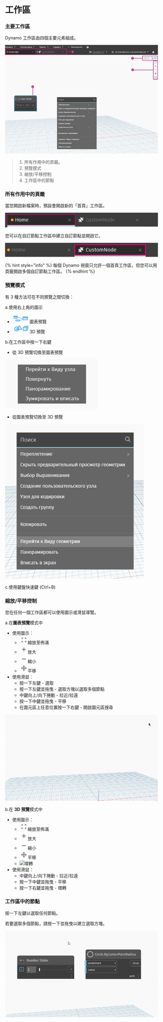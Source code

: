 # 工作區

### 主要工作區

Dynamo 工作區由四個主要元素組成。

![](./images/3-1/workspace-ui.jpg)

> 1. 所有作用中的頁籤。
> 2. 預覽模式
> 3. 縮放/平移控制
> 4. 工作區中的節點

### 所有作用中的頁籤

當您開啟新檔案時，預設會開啟新的「首頁」工作區。

![](./images/3-1/workspace-hometab.jpg)

您可以在自訂節點工作區中建立自訂節點並開啟它。

![](./images/3-1/workspace-customnodetab.jpg)

{% hint style="info" %} 每個 Dynamo 視窗只允許一個首頁工作區，但您可以用頁籤開啟多個自訂節點工作區。 {% endhint %}

### 預覽模式

有 3 種方法可在不同預覽之間切換：

a.使用右上角的圖示

* ![](./images/3-1/3-1-04Graphpreviewicon.jpg)圖表預覽
* ![](./images/3-1/3-1-053Dpreviewicon.jpg)3D 預覽

b.在工作區中按一下右鍵

* 從 3D 預覽切換至圖表預覽

![](./images/3-1/3-1-06rightclickswitchtographpreview.jpg)

* 從圖表預覽切換至 3D 預覽

![](./images/3-1/workspace-rightclickswitchtogeometry.jpg)

c.使用鍵盤快速鍵 (Ctrl+B)

### 縮放/平移控制

您在任何一個工作區都可以使用圖示或滑鼠導覽。

a.在**圖表預覽**模式中

* 使用圖示：
  * ![](./images/3-1/3-1-08graphpreviewzoomtofitpsd.jpg)縮放至佈滿
  * ![](./images/3-1/3-1-09graphpreviewzoomin.jpg)放大
  * ![](./images/3-1/3-1-10graphpreviewzoomout.jpg)縮小
  * ![](./images/3-1/3-1-11graphpreviewpan.jpg)平移
* 使用滑鼠：
  * 按一下左鍵 - 選取
  * 按一下左鍵並拖曳 - 選取方塊以選取多個節點
  * 中鍵向上/向下捲動 - 拉近/拉遠
  * 按一下中鍵並拖曳 - 平移
  * 在圖元區上任意位置按一下右鍵 - 開啟圖元區搜尋

![](./images/3-1/workspace-incanvassearch.gif)

b.在 **3D 預覽**模式中

* 使用圖示：
  * ![](./images/3-1/3-1-08graphpreviewzoomtofitpsd.jpg)縮放至佈滿
  * ![](./images/3-1/3-1-09graphpreviewzoomin.jpg)放大
  * ![](./images/3-1/3-1-10graphpreviewzoomout.jpg)縮小
  * ![](./images/3-1/3-1-11graphpreviewpan.jpg)平移
  * ![](./images/3-1/3-1-133Dprevieworbit.jpg)環轉
* 使用滑鼠：
  * 中鍵向上/向下捲動 - 拉近/拉遠
  * 按一下中鍵並拖曳 - 平移
  * 按一下右鍵並拖曳 - 環轉

### 工作區中的節點

按一下左鍵以選取任何節點。

若要選取多個節點，請按一下並拖曳以建立選取方塊。

![](./images/3-1/workspace-selectionbox.gif)
